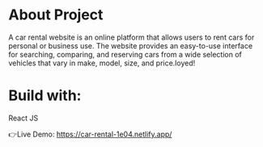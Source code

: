 # About Project

A car rental website is an online platform that allows users to rent cars for personal or business use. The website provides an easy-to-use interface for searching, comparing, and reserving cars from a wide selection of vehicles that vary in make, model, size, and price.loyed!

# Build with:
 React JS

👉Live Demo: https://car-rental-1e04.netlify.app/
